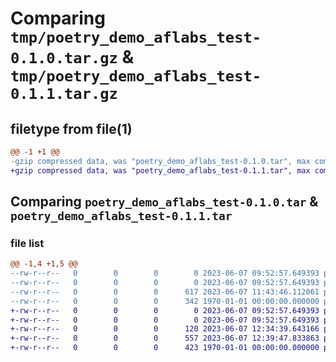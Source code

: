 # Comparing `tmp/poetry_demo_aflabs_test-0.1.0.tar.gz` & `tmp/poetry_demo_aflabs_test-0.1.1.tar.gz`

## filetype from file(1)

```diff
@@ -1 +1 @@
-gzip compressed data, was "poetry_demo_aflabs_test-0.1.0.tar", max compression
+gzip compressed data, was "poetry_demo_aflabs_test-0.1.1.tar", max compression
```

## Comparing `poetry_demo_aflabs_test-0.1.0.tar` & `poetry_demo_aflabs_test-0.1.1.tar`

### file list

```diff
@@ -1,4 +1,5 @@
--rw-r--r--   0        0        0        0 2023-06-07 09:52:57.649393 poetry_demo_aflabs_test-0.1.0/README.md
--rw-r--r--   0        0        0        0 2023-06-07 09:52:57.649393 poetry_demo_aflabs_test-0.1.0/poetry_demo/__init__.py
--rw-r--r--   0        0        0      617 2023-06-07 11:43:46.112061 poetry_demo_aflabs_test-0.1.0/pyproject.toml
--rw-r--r--   0        0        0      342 1970-01-01 00:00:00.000000 poetry_demo_aflabs_test-0.1.0/PKG-INFO
+-rw-r--r--   0        0        0        0 2023-06-07 09:52:57.649393 poetry_demo_aflabs_test-0.1.1/README.md
+-rw-r--r--   0        0        0        0 2023-06-07 09:52:57.649393 poetry_demo_aflabs_test-0.1.1/poetry_demo/__init__.py
+-rw-r--r--   0        0        0      120 2023-06-07 12:34:39.643166 poetry_demo_aflabs_test-0.1.1/poetry_demo/burek.py
+-rw-r--r--   0        0        0      557 2023-06-07 12:39:47.833863 poetry_demo_aflabs_test-0.1.1/pyproject.toml
+-rw-r--r--   0        0        0      423 1970-01-01 00:00:00.000000 poetry_demo_aflabs_test-0.1.1/PKG-INFO
```

